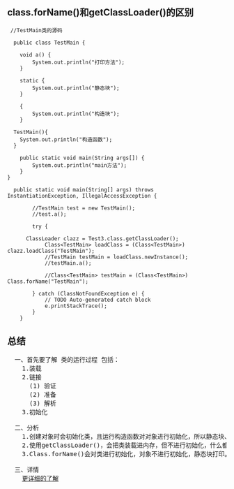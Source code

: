 ## class.forName()和getClassLoader()的区别
```
 //TestMain类的源码
 
  public class TestMain {

	void a() {
		System.out.println("打印方法");
	}
	
	static {
		System.out.println("静态块");
	}
	
	{
		System.out.println("构造块");
	}
  
  TestMain(){
    System.out.println("构造函数");
  }
	
	public static void main(String args[]) {
		System.out.println("main方法");
	}
}
```
```
  public static void main(String[] args) throws InstantiationException, IllegalAccessException {
    
		//TestMain test = new TestMain();
		//test.a();
    
		try {

      ClassLoader clazz = Test3.class.getClassLoader();
			Class<TestMain> loadClass = (Class<TestMain>) clazz.loadClass("TestMain");
			//TestMain testMain = loadClass.newInstance();
			//testMain.a();
			
			//Class<TestMain> testMain = (Class<TestMain>) Class.forName("TestMain");
      
		} catch (ClassNotFoundException e) {
			// TODO Auto-generated catch block
			e.printStackTrace();
		}
	}
```
## 总结
<pre>
  一、首先要了解 类的运行过程 包括：
    1.装载
    2.链接
      (1) 验证
      (2) 准备
      (3) 解析
    3.初始化
    
  二、分析
    1.创建对象时会初始化类，且运行构造函数对对象进行初始化，所以静态块、构造块、构造函数都会打印
    2.使用getClassLoader()，会把类装载进内存，但不进行初始化，什么都不打印，除非newInstance()实例化对象
    3.Class.forName()会对类进行初始化，对象不进行初始化，静态块打印。
    
  三、详情
    <a href="http://www.cnblogs.com/ivanfu/archive/2012/02/12/2347817.html">更详细的了解</a>
    
</pre>
